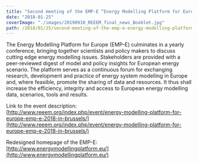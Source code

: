 ```yaml
---
title: "Second meeting of the EMP-E “Energy Modelling Platform for Europe”"
date: "2018-01-25"
coverImage: "./images/20190910_REEEM_final_news_Booklet.jpg"
path: /2018/01/25/second-meeting-of-the-emp-e-energy-modelling-platform-for-europe/
---
```


The Energy Modelling Platform for Europe (EMP-E) culminates in a yearly conference, bringing together scientists and policy makers to discuss cutting edge energy modelling issues. Stakeholders are provided with a peer-reviewed digest of model and policy insights for European energy scenario. The platform serves as a continuous forum for exchanging research, development and practice of energy system modelling in Europe and, where feasible, promote the sharing of data and resources. It thus shall increase the efficiency, integrity and access to European energy modelling data, scenarios, tools and results.

Link to the event description: [http://www.reeem.org/index.php/event/energy-modelling-platform-for-europe-emp-e-2018-in-brussels/](http://www.reeem.org/index.php/event/energy-modelling-platform-for-europe-emp-e-2018-in-brussels/)

Redesigned homepage of the EMP-E: [http://www.energymodellingplatform.eu/](http://www.energymodellingplatform.eu/)
